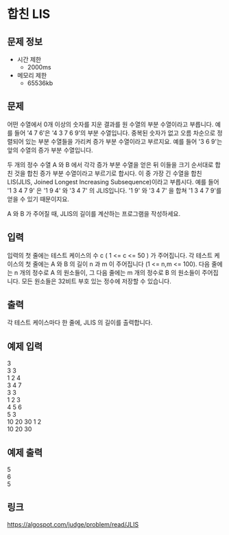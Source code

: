 # 합친 LIS 
 
## 문제 정보
* 시간 제한
	- 2000ms
* 메모리 제한
	- 65536kb


## 문제
어떤 수열에서 0개 이상의 숫자를 지운 결과를 원 수열의 부분 수열이라고 부릅니다. 예를 들어 '4 7 6'은 '4 3 7 6 9'의 부분 수열입니다. 중복된 숫자가 없고 오름 차순으로 정렬되어 있는 부분 수열들을 가리켜 증가 부분 수열이라고 부르지요. 예를 들어 '3 6 9'는 앞의 수열의 증가 부분 수열입니다.

두 개의 정수 수열 A 와 B 에서 각각 증가 부분 수열을 얻은 뒤 이들을 크기 순서대로 합친 것을 합친 증가 부분 수열이라고 부르기로 합시다. 이 중 가장 긴 수열을 합친 LIS(JLIS, Joined Longest Increasing Subsequence)이라고 부릅시다. 예를 들어 '1 3 4 7 9' 은 '1 9 4' 와 '3 4 7' 의 JLIS입니다. '1 9' 와 '3 4 7' 을 합쳐 '1 3 4 7 9'를 얻을 수 있기 때문이지요. 

A 와 B 가 주어질 때, JLIS의 길이를 계산하는 프로그램을 작성하세요.



## 입력
입력의 첫 줄에는 테스트 케이스의 수 c ( 1 <= c <= 50 ) 가 주어집니다. 각 테스트 케이스의 첫 줄에는 A 와 B 의 길이 n 과 m 이 주어집니다 (1 <= n,m <= 100). 다음 줄에는 n 개의 정수로 A 의 원소들이, 그 다음 줄에는 m 개의 정수로 B 의 원소들이 주어집니다. 모든 원소들은 32비트 부호 있는 정수에 저장할 수 있습니다.



## 출력
각 테스트 케이스마다 한 줄에, JLIS 의 길이를 출력합니다.



## 예제 입력
3  
3 3  
1 2 4  
3 4 7  
3 3  
1 2 3  
4 5 6  
5 3  
10 20 30 1 2  
10 20 30  


## 예제 출력
5  
6  
5  


## 링크
https://algospot.com/judge/problem/read/JLIS
